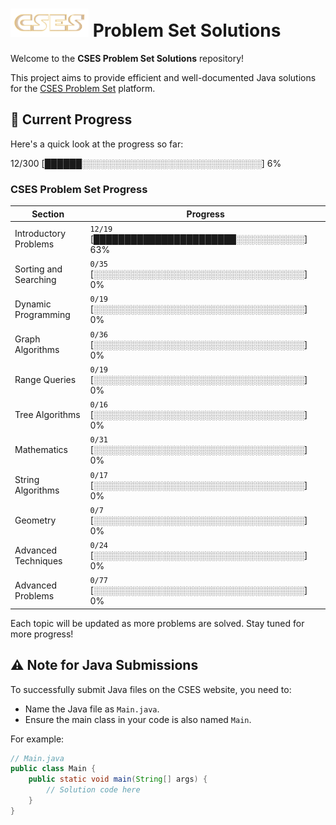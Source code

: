 


# <img src="images/CSES_logo.png" alt="CSES logo" height="45"> Problem Set Solutions 

Welcome to the **CSES Problem Set Solutions** repository! 

This project aims to provide efficient and well-documented Java solutions for the [CSES Problem Set](https://cses.fi/problemset/) platform.


## 📖 Current Progress

Here's a quick look at the progress so far:


12/300 [██████░░░░░░░░░░░░░░░░░░░░░░░░░░░░░] 6%


### CSES Problem Set Progress

| Section               | Progress         |
|-----------------------|------------------|
| Introductory Problems | `12/19` [███████████████████████░░░░░░░░░░░] 63% |
| Sorting and Searching | `0/35`  [░░░░░░░░░░░░░░░░░░░░░░░░░░░░░░░░░░] 0%  |
| Dynamic Programming   | `0/19`  [░░░░░░░░░░░░░░░░░░░░░░░░░░░░░░░░░░] 0%  |
| Graph Algorithms      | `0/36`  [░░░░░░░░░░░░░░░░░░░░░░░░░░░░░░░░░░] 0%  |
| Range Queries         | `0/19`  [░░░░░░░░░░░░░░░░░░░░░░░░░░░░░░░░░░] 0%  |
| Tree Algorithms       | `0/16`  [░░░░░░░░░░░░░░░░░░░░░░░░░░░░░░░░░░] 0%  |
| Mathematics           | `0/31`  [░░░░░░░░░░░░░░░░░░░░░░░░░░░░░░░░░░] 0%  |
| String Algorithms     | `0/17`  [░░░░░░░░░░░░░░░░░░░░░░░░░░░░░░░░░░] 0%  |
| Geometry              | `0/7`   [░░░░░░░░░░░░░░░░░░░░░░░░░░░░░░░░░░] 0%  |
| Advanced Techniques   | `0/24`  [░░░░░░░░░░░░░░░░░░░░░░░░░░░░░░░░░░] 0%  |
| Advanced Problems     | `0/77`  [░░░░░░░░░░░░░░░░░░░░░░░░░░░░░░░░░░] 0%  |

Each topic will be updated as more problems are solved. Stay tuned for more progress!

## ⚠️ Note for Java Submissions

To successfully submit Java files on the CSES website, you need to:

- Name the Java file as `Main.java`.
- Ensure the main class in your code is also named `Main`.

For example:

```java
// Main.java
public class Main {
    public static void main(String[] args) {
        // Solution code here
    }
}
